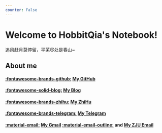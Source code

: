 ```yaml
---
counter: False   
---
```


# Welcome to HobbitQia's Notebook!  

追风赶月莫停留，平芜尽处是春山~

## About me

#### [:fontawesome-brands-github:](https://github.com/HobbitQia) [My GitHub](https://github.com/HobbitQia)

#### [:fontawesome-solid-blog:](https://blog.hobbitqia.cc) [My Blog](https://blog.hobbitqia.cc)

#### [:fontawesome-brands-zhihu:](https://www.zhihu.com/people/zhui-guang-zhe-45-23) [My ZhiHu](https://www.zhihu.com/people/zhui-guang-zhe-45-23)

#### [:fontawesome-brands-telegram:](https://t.me/Hobbit_Qia) [My Telegram](https://t.me/Hobbit_Qia) 

#### [:material-email:](mailto:hobbitqia@gmail.com) [My Gmail](mailto:hobbitqia@gmail.com)  [:material-email-outline:](mailto:hobbitqia@zju.edu.cn) and [My ZJU Email](mailto:hobbitqia@zju.edu.cn)